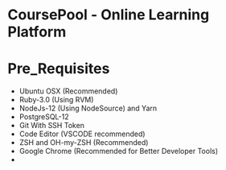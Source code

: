 # CoursePool - Online Learning Platform

# Pre_Requisites

- Ubuntu OSX (Recommended) 
- Ruby-3.0 (Using RVM)
- NodeJs-12 (Using NodeSource) and Yarn
- PostgreSQL-12
- Git With SSH Token
- Code Editor (VSCODE recommended)
- ZSH and OH-my-ZSH (Recommended)
- Google Chrome (Recommended for Better Developer Tools)
-
